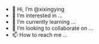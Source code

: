 - 👋 Hi, I’m @xixingying
- 👀 I’m interested in ...
- 🌱 I’m currently learning ...
- 💞️ I’m looking to collaborate on ...
- 📫 How to reach me ...

<!---
xixingying/xixingying is a ✨ special ✨ repository because its `README.md` (this file) appears on your GitHub profile.
You can click the Preview link to take a look at your changes.
--->
